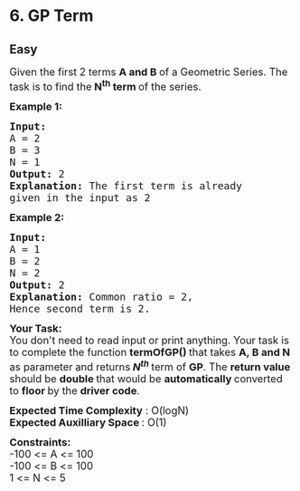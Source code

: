 # 6. GP Term
## Easy 
<div class="problem-statement">
                <p></p><p><span style="font-size:18px">Given the first&nbsp;2 terms <strong>A and B </strong>of a Geometric&nbsp;Series. The task is to find the<strong> N<sup>th</sup> term </strong>of the series.</span></p>

<p><span style="font-size:18px"><strong>Example 1:</strong></span></p>

<pre><span style="font-size:18px"><strong>Input:
</strong>A = 2 
B = 3
N = 1
<strong>Output: </strong>2
<strong>Explanation: </strong>The first term is already
given in the input as 2</span></pre>

<p><span style="font-size:18px"><strong>Example 2:</strong></span></p>

<pre><span style="font-size:18px"><strong>Input:
</strong>A = 1
B = 2
N = 2
<strong>Output: </strong>2
<strong>Explanation: </strong>Common ratio = 2,
Hence second term is 2.</span></pre>

<p><span style="font-size:18px"><strong>Your Task:</strong><br>
You don't need to read input or print anything. Your task is to complete the function&nbsp;<strong>termOfGP()&nbsp;</strong>that takes <strong>A,&nbsp;B and N</strong> as parameter<strong> </strong>and returns<strong> </strong><strong><em>N<sup>th</sup></em> </strong>term of <strong>GP</strong>. The <strong>return value </strong>should be <strong>double </strong>that would be <strong>automatically </strong>converted to <strong>floor </strong>by the <strong>driver code</strong>.</span></p>

<p><span style="font-size:18px"><strong>Expected Time Complexity</strong> : O(logN)<br>
<strong>Expected Auxilliary Space </strong>: O(1)</span></p>

<p><span style="font-size:18px"><strong>Constraints:</strong><br>
-100 &lt;= A &lt;= 100<br>
-100 &lt;= B &lt;= 100<br>
1 &lt;= N &lt;= 5</span></p>
 <p></p>
            </div>
